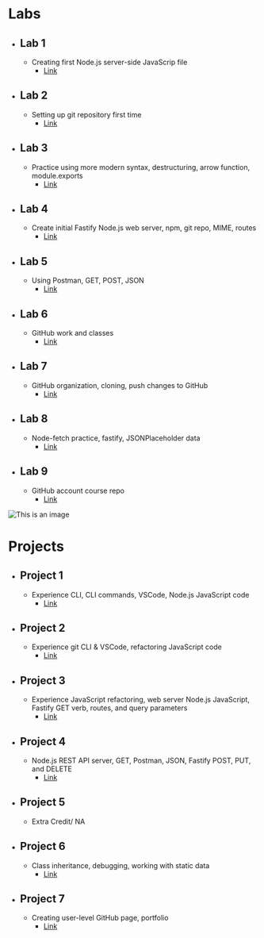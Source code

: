 # Labs

- ## Lab 1
  - Creating first Node.js server-side JavaScrip file
    - [Link](https://micoh-oneal.github.io/cit281-lab1/)
- ## Lab 2
  - Setting up git repository first time
    - [Link](https://micoh-oneal.github.io/cit281-lab2/)
- ## Lab 3
  - Practice using more modern syntax, destructuring, arrow function, module.exports
    - [Link](https://micoh-oneal.github.io/cit281-lab3/)
- ## Lab 4
  - Create initial Fastify Node.js web server, npm, git repo, MIME, routes
    - [Link](https://micoh-oneal.github.io/cit281-lab4/)
- ## Lab 5
  - Using Postman, GET, POST, JSON
    - [Link](https://micoh-oneal.github.io/cit281-lab5/)
- ## Lab 6
  - GitHub work and classes
    - [Link](https://micoh-oneal.github.io/cit281-lab6/)
- ## Lab 7
  - GitHub organization, cloning, push changes to GitHub
    - [Link](https://micoh-oneal.github.io/cit281-lab7/)
- ## Lab 8
  - Node-fetch practice, fastify, JSONPlaceholder data
    - [Link](https://micoh-oneal.github.io/cit281-lab8/)
- ## Lab 9
  - GitHub account course repo
    - [Link](https://micoh-oneal.github.io/cit281-lab9/)

![This is an image](https://images.unsplash.com/photo-1564865878688-9a244444042a?ixlib=rb-1.2.1&ixid=MnwxMjA3fDB8MHxwaG90by1wYWdlfHx8fGVufDB8fHx8&auto=format&fit=crop&w=1170&q=80)

# Projects

- ## Project 1
  - Experience CLI, CLI commands, VSCode, Node.js JavaScript code
    - [Link](https://micoh-oneal.github.io/cit281-p1/)
- ## Project 2
  - Experience git CLI & VSCode, refactoring JavaScript code
    - [Link](https://micoh-oneal.github.io/cit281-p2/)
- ## Project 3
  - Experience JavaScript refactoring, web server Node.js JavaScript, Fastify GET verb, routes, and query parameters
    - [Link](https://micoh-oneal.github.io/cit281-p3/)
- ## Project 4
  - Node.js REST API server, GET, Postman, JSON, Fastify POST, PUT, and DELETE
    - [Link](https://micoh-oneal.github.io/cit281-p4/)
- ## Project 5
  - Extra Credit/ NA
- ## Project 6
  - Class inheritance, debugging, working with static data
    - [Link](https://micoh-oneal.github.io/cit281-p6/)
- ## Project 7
  - Creating user-level GitHub page, portfolio
    - [Link](https://micoh-oneal.github.io/cit281-p7/)
